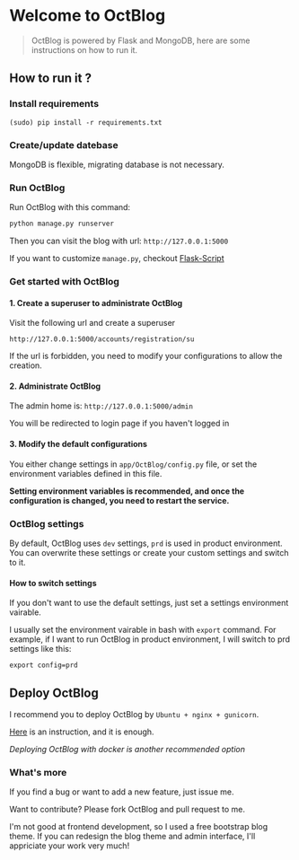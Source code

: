Welcome to OctBlog
====================

>OctBlog is powered by Flask and MongoDB, here are some instructions on how to run it.

## How to run it ?

### Install requirements

```
(sudo) pip install -r requirements.txt
```

### Create/update datebase

MongoDB is flexible, migrating database is not necessary.


### Run OctBlog

Run OctBlog with this command:

```bash
python manage.py runserver
```

Then you can visit the blog with url: `http://127.0.0.1:5000`

If you want to customize `manage.py`, checkout [Flask-Script](https://flask-script.readthedocs.org/en/latest/)

### Get started with OctBlog

#### 1\. Create a superuser to administrate OctBlog

Visit the following url and create a superuser

`http://127.0.0.1:5000/accounts/registration/su`

If the url is forbidden, you need to modify your configurations to allow the creation.

#### 2\. Administrate OctBlog

The admin home is: `http://127.0.0.1:5000/admin`

You will be redirected to login page if you haven't logged in

#### 3\. Modify the default configurations

You either change settings in `app/OctBlog/config.py` file, or set the environment variables defined in this file.

**Setting environment variables is recommended, and once the configuration is changed, you need to restart the service.**


### OctBlog settings

By default, OctBlog uses `dev` settings, `prd` is used in product environment. You can overwrite these settings or create your custom settings and switch to it.

#### How to switch settings

If you don't want to use the default settings, just set a settings environment vairable.

I usually set the environment vairable in bash with `export` command. For example, if I want to run OctBlog in product environment, I will switch to prd settings like this:

```
export config=prd
```

## Deploy OctBlog

I recommend you to deploy OctBlog by `Ubuntu + nginx + gunicorn`.

[Here](http://flask.pocoo.org/docs/0.10/deploying/wsgi-standalone/) is an instruction, and it is enough.

*Deploying OctBlog with docker is another recommended option*

### What's more

If you find a bug or want to add a new feature, just issue me.

Want to contribute? Please fork OctBlog and pull request to me.

I'm not good at frontend development, so I used a free bootstrap blog theme. If you can redesign the blog theme and admin interface, I'll appriciate your work very much!
